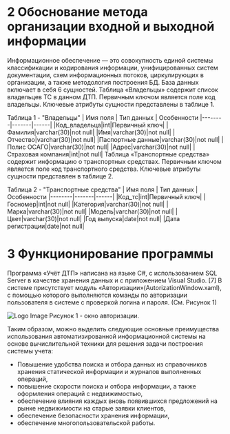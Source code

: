 # __2 Обоснование метода организации входной и выходной информации__ #


Информационное обеспечение — это совокупность единой системы
классификации и кодирования информации, унифицированных систем
документации, схем информационных потоков, циркулирующих в организации, а
также методология построения БД.
База данных включает в себя 6 сущностей.
Таблица «Владельцы» содержит список владельцев ТС в данном ДТП.
Первичным ключом является поле код владельцы. Ключевые атрибуты сущности
представлены в таблице 1.

Таблица 1 - "Владельцы"
| Имя поля | Тип данных | Особенности
|--------|-------|------|
|Код_владельца|int|Первичный ключ|
|Фамилия|varchar(30)|not null|
|Имя|varchar(30)|not null|
|Отчество|varchar(30)|not null|
|Паспортные данные|varchar(30)|not null|
|Полис ОСАГО|varchar(30)|not null|
|Адрес|varchar(30)|not null|
|Страховая компания|int|not null|
Таблица «Транспортные средства» содержит информацию о транспортных
средствах. Первичным ключом является поле код транспортного средства.
Ключевые атрибуты сущности представлен в таблице 2.

Таблица 2 - "Транспортные средства"
| Имя поля | Тип данных | Особенности
|--------|-------|------|
|Код_тс|int|Первичный ключ|
|Госномер|int|not null|
|Категория|varchar(30)|not null|
|Марка|varchar(30)|not null|
|Модель|varchar(30)|not null|
|Цвет|varchar(30)|not null|
|Год выпуска|date|not null|
|Дата регистрации|date|not null|

# 3 Функционирование программы #


Программа «Учёт ДТП» написана на языке C#, c использованием SQL Server
в качестве хранения данных и с приложением Visual Studio. [7]
В системе присутствует модуль «Авторизации»(AutorizationWindow.xaml), с
помощью которого выполняются команды по авторизации пользователя в системе с
проверкой логина и пароля. (См. Рисунок 1)

![Logo Image](https://www.joomfox.org/images/blog/review/3838/01.png "Окно авторизации")
Рисунок 1 - окно авторизации.

Таким образом, можно выделить следующие основные преимущества
использования автоматизированной информационной системы на основе
вычислительной техники для решения задачи построения системы учета:
+ Повышение удобства поиска и отбора данных из справочников хранения
статической информации и журналов выполненных операций,
+ повышение скорости поиска и отбора информации, а также оформления
операций с недвижимостью,
+ обеспечение влияния каждых вновь появившихся предложений на рынке
недвижимости на старые заявки клиентов,
+ обеспечение безопасности хранения информации,
+ обеспечение многопользовательской работы.
